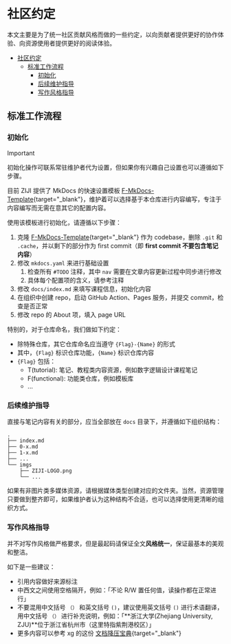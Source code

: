 # 社区约定

本文主要是为了统一社区贡献风格而做的一些约定，以向贡献者提供更好的协作体验、向资源使用者提供更好的阅读体验。

- [社区约定](#社区约定)
  - [标准工作流程](#标准工作流程)
    - [初始化](#初始化)
    - [后续维护指导](#后续维护指导)
    - [写作风格指导](#写作风格指导)

## 标准工作流程

### 初始化

> [!IMPORTANT]
> 初始化操作可联系常驻维护者代为设置，但如果你有兴趣自己设置也可以遵循如下步骤。

目前 ZIJI 提供了 MkDocs 的快速设置模板 [F-MkDocs-Template](https://github.com/CS-ZIJI/F-MkDocs-Template){target="_blank"}，维护着可以选择基于本仓库进行内容编写，专注于内容编写而无需在意其它的配置内容。

使用该模板进行初始化，请遵循以下步骤：

1. 克隆 [F-MkDocs-Template](https://github.com/CS-ZIJI/F-MkDocs-Template){target="_blank"} 作为 codebase，删除 `.git` 和 `.cache`，并以剩下的部分作为 first commit（即 **first commit 不要包含笔记内容**）
2. 修改 `mkdocs.yaml` 来进行基础设置
    1. 检查所有 `#TODO` 注释，其中 `nav` 需要在文章内容更新过程中同步进行修改
    2. 具体每个配置项的含义，请参考注释
3. 修改 `docs/index.md` 来填写课程信息，初始化内容
4. 在组织中创建 repo，启动 GitHub Action、Pages 服务，并提交 commit，检查是否正常
5. 修改 repo 的 About 项，填入 page URL

特别的，对于仓库命名，我们做如下约定：

- 除特殊仓库，其它仓库命名应当遵守 `{Flag}-{Name}` 的形式
- 其中，`{Flag}` 标识仓库功能，`{Name}` 标识仓库内容
- `{Flag}` 包括：
    - T(tutorial): 笔记、教程类内容资源，例如数字逻辑设计课程笔记
    - F(functional): 功能类仓库，例如模板库
    - ...

### 后续维护指导

直接与笔记内容有关的部分，应当全部放在 `docs` 目录下，并遵循如下组织结构：

```
.
├── index.md
├── 0-x.md
├── 1-x.md
├── ...
└── imgs
    ├── ZIJI-LOGO.png
    └── ...
```

如果有非图片类多媒体资源，请根据媒体类型创建对应的文件夹。当然，资源管理只要做到整齐即可，如果维护者认为这种结构不合适，也可以选择使用更清晰的组织方式。

### 写作风格指导

并不对写作风格做严格要求，但是最起码请保证全文**风格统一**，保证最基本的美观和整洁。

如下是一些建议：

- 引用内容做好来源标注
- 中西文之间使用空格隔开，例如：「不论 R/W 置任何值，读操作都在正常进行」
- 不要混用中文括号 `（）` 和英文括号 `()`，建议使用英文括号 `()` 进行术语翻译，用中文括号 `（）` 进行补充说明，例如：「**浙江大学(Zhejiang University, ZJU)**位于浙江省杭州市（这里特指紫荆港校区）」
- 更多内容可以参考 xg 的这份 [文档降压宝典](https://hypotensor.tonycrane.cc/ta/typesetting/){target="_blank"}